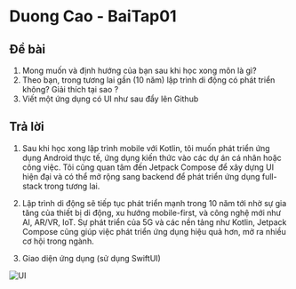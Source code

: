 # Duong Cao - BaiTap01

## Đề bài
1. Mong muốn và định hướng của bạn sau khi học xong môn là gì?
2. Theo bạn, trong tương lai gần (10 năm) lập trình di động có phát triển không? Giải thích tại sao ?
3. Viết một ứng dụng có UI như sau đẩy lên Github

## Trả lời
1. Sau khi học xong lập trình mobile với Kotlin, tôi muốn phát triển ứng dụng Android thực tế, ứng dụng kiến thức vào các dự án cá nhân hoặc công việc. Tôi cũng quan tâm đến Jetpack Compose để xây dựng UI hiện đại và có thể mở rộng sang backend để phát triển ứng dụng full-stack trong tương lai.

2. Lập trình di động sẽ tiếp tục phát triển mạnh trong 10 năm tới nhờ sự gia tăng của thiết bị di động, xu hướng mobile-first, và công nghệ mới như AI, AR/VR, IoT. Sự phát triển của 5G và các nền tảng như Kotlin, Jetpack Compose cũng giúp việc phát triển ứng dụng hiệu quả hơn, mở ra nhiều cơ hội trong ngành. 

3. Giao diện ứng dụng (sử dụng SwiftUI)

![UI](https://res.cloudinary.com/dqx1guyc0/image/upload/v1741074687/Github%20Images/ypbm3oo03iuplr9vghfe.png)
